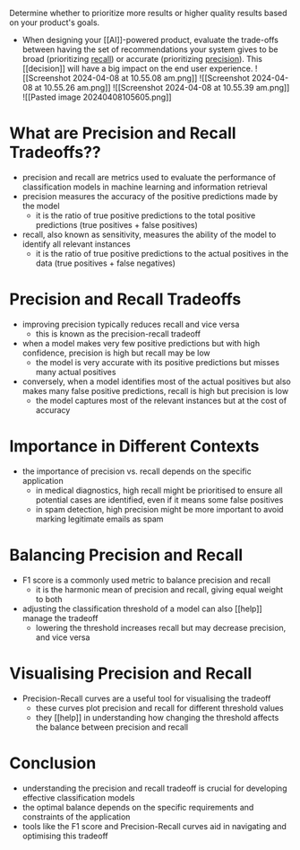  Determine whether to prioritize more results or higher quality results based on your product's goals.
- When designing your [[AI]]-powered product, evaluate the trade-offs between having the set of recommendations your system gives to be broad (prioritizing [recall](https://pair.withgoogle.com/chapter/glossary/)) or accurate (prioritizing [precision](https://pair.withgoogle.com/chapter/glossary/)). This [[decision]] will have a big impact on the end user experience.
![[Screenshot 2024-04-08 at 10.55.08 am.png]]
![[Screenshot 2024-04-08 at 10.55.26 am.png]]
![[Screenshot 2024-04-08 at 10.55.39 am.png]]
![[Pasted image 20240408105605.png]]
# What are Precision and Recall Tradeoffs??
- precision and recall are metrics used to evaluate the performance of classification models in machine learning and information retrieval
- precision measures the accuracy of the positive predictions made by the model
	- it is the ratio of true positive predictions to the total positive predictions (true positives + false positives)
- recall, also known as sensitivity, measures the ability of the model to identify all relevant instances
	- it is the ratio of true positive predictions to the actual positives in the data (true positives + false negatives)

# Precision and Recall Tradeoffs
- improving precision typically reduces recall and vice versa
	- this is known as the precision-recall tradeoff
- when a model makes very few positive predictions but with high confidence, precision is high but recall may be low
	- the model is very accurate with its positive predictions but misses many actual positives
- conversely, when a model identifies most of the actual positives but also makes many false positive predictions, recall is high but precision is low
	- the model captures most of the relevant instances but at the cost of accuracy

# Importance in Different Contexts
- the importance of precision vs. recall depends on the specific application
	- in medical diagnostics, high recall might be prioritised to ensure all potential cases are identified, even if it means some false positives
	- in spam detection, high precision might be more important to avoid marking legitimate emails as spam

# Balancing Precision and Recall
- F1 score is a commonly used metric to balance precision and recall
	- it is the harmonic mean of precision and recall, giving equal weight to both
- adjusting the classification threshold of a model can also [[help]] manage the tradeoff
	- lowering the threshold increases recall but may decrease precision, and vice versa

# Visualising Precision and Recall
- Precision-Recall curves are a useful tool for visualising the tradeoff
	- these curves plot precision and recall for different threshold values
	- they [[help]] in understanding how changing the threshold affects the balance between precision and recall

# Conclusion
- understanding the precision and recall tradeoff is crucial for developing effective classification models
- the optimal balance depends on the specific requirements and constraints of the application
- tools like the F1 score and Precision-Recall curves aid in navigating and optimising this tradeoff
